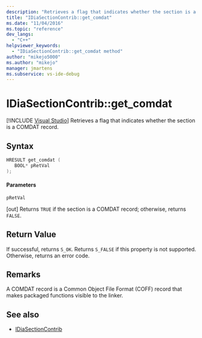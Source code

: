 ```yaml
---
description: "Retrieves a flag that indicates whether the section is a COMDAT record."
title: "IDiaSectionContrib::get_comdat"
ms.date: "11/04/2016"
ms.topic: "reference"
dev_langs:
  - "C++"
helpviewer_keywords:
  - "IDiaSectionContrib::get_comdat method"
author: "mikejo5000"
ms.author: "mikejo"
manager: jmartens
ms.subservice: vs-ide-debug
---
```

# IDiaSectionContrib::get_comdat

 [!INCLUDE [Visual Studio](~/includes/applies-to-version/vs-windows-only.md)]
Retrieves a flag that indicates whether the section is a COMDAT record.

## Syntax

```C++
HRESULT get_comdat ( 
   BOOL* pRetVal
);
```

#### Parameters
 `pRetVal`

[out] Returns `TRUE` if the section is a COMDAT record; otherwise, returns `FALSE`.

## Return Value
 If successful, returns `S_OK`. Returns `S_FALSE` if this property is not supported. Otherwise, returns an error code.

## Remarks
 A COMDAT record is a Common Object File Format (COFF) record that makes packaged functions visible to the linker.

## See also
- [IDiaSectionContrib](../../debugger/debug-interface-access/idiasectioncontrib.md)
